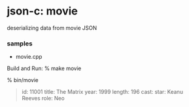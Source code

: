 json-c: movie
===============

deserializing data from movie JSON 

### samples
- movie.cpp 

Build and Run: 
% make movie

% bin/movie
> id: 11001 
> title: The Matrix 
> year: 1999 
> length: 196 
> cast: 
> star: Keanu Reeves 
> role: Neo 

